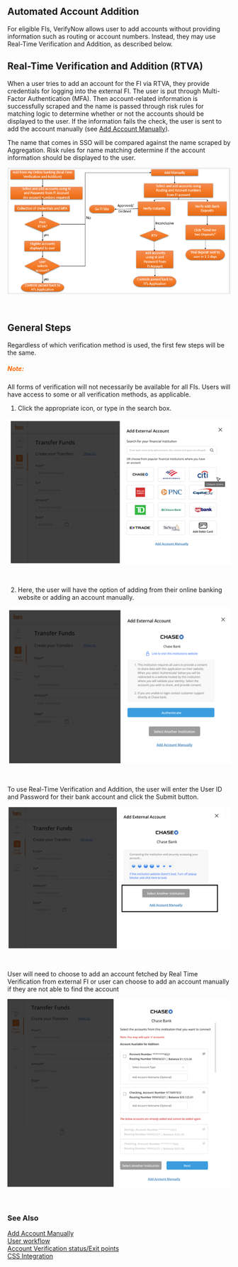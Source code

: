 ## Automated Account Addition

For eligible FIs, VerifyNow allows user to add accounts without providing information such as routing or account numbers. Instead, they may use Real-Time Verification and Addition, as described below.

## Real-Time Verification and Addition (RTVA)

When a user tries to add an account for the FI via RTVA, they provide credentials for logging into the external FI. The user is put through Multi-Factor Authentication (MFA). Then account-related information is successfully scraped and the name is passed through risk rules for matching logic to determine whether or not the accounts should be displayed to the user. If the information fails the check, the user is sent to add the account manually (see [Add Account Manually](?path=docs/add-account-manually.md)).

The name that comes in SSO will be compared against the name scraped by Aggregation. Risk rules for name matching determine if the account information should be displayed to the user.

<center>

![image](../assets/images/automated_account_addition.png)

&nbsp;

</center>

## General Steps

Regardless of which verification method is used, the first few steps will be the same.

<h5 style="color:#ff6600">Note:</h5>

All forms of verification will not necessarily be available for all FIs. Users will have access to some or all verification methods, as applicable.

1.	Click the appropriate icon, or type in the search box.

<center>

![image](../assets/images/search-box.png)

&nbsp;

</center>

2.	Here, the user will have the option of adding from their online banking website or adding an account manually.

<center>

![image](../assets/images/add-account-manually1.png)

&nbsp;

</center>

To use Real-Time Verification and Addition, the user will enter the User ID and Password for their bank account and click the Submit button.

<center>

![image](../assets/images/user-login-page.png)

&nbsp;

</center>

User will need to choose to add an account fetched by Real Time Verification from external FI or user can choose to add an account manually if they are not able to find the account

<center>

![image](../assets/images/adding-external-account.png)

&nbsp;

</center>

### See Also

[Add Account Manually](?path=docs/add-account-manually.md)</br>
[User workflow](?path=docs/user-workflow.md)</br>
[Account Verification status/Exit points](?path=docs/account-verification-status.md)</br>
[CSS Integration](?path=docs/css-integration.md)

<style>
    .card-body ul {
        list-style: none;
        padding-left: 20px;
    }
    .card-body ul li::before {
        content: "\2022";
        font-size: 1.1em;
        color: #f60;
        display: inline-block;
        width: 1em;
        margin-left: -1em;
    }
    .card-container {
            display: flex;
            justify-content: space-between;
        }
        .card {
            border: 1px solid black;
            border-radius: 8px;
            margin: 5px;
            display: flex;
            flex-direction: column;
        }
   .collapsible-container {
        width: 100%;
    }

    .collapsible-checkbox {
        display: none;
    }

    .label-expand {
        background-color: #777;
        color: white;
        cursor: pointer;
        padding: 18px;
        width: 100%;
        border: none;
        text-align: left;
        outline: none;
        font-size: 15px;
        display: block;
        position: relative;
    }
   .label-expand::after{
        content: '+';
        font-size: 22px;
        font-weight: bold;
        position: absolute;
        right: 12px;
        top: 8px;
    }
    input:checked + label::after {
        content: '-';
        font-size: 22px;
        right: 14px;
        top: 8px;
    }

    .collapsible-checkbox:checked+.label-expand {
        background-color: #555;
    }

    .content-expand {
        padding: 0 18px;
        display: none;
        overflow: hidden;
        background-color: #f1f1f1;
    }

    .collapsible-checkbox:checked+.label-expand+.content-expand {
        display: block;
    }


    .block-quote {
        padding: 1em;
        color: #6a737d;
        border-left: 0.375em solid #40a9ff;
        background: #e6f7ff;
        border-radius: 3px;
    }

    .content-left {
        width: 50%
    }

    .image-otp {
        width: 40%
    }

    .content-body {
        display: flex;
        align-items: center;
        justify-content: space-between;
        padding: 20px;
    }

    .image-center {
      display: block;
      margin-left: auto;
      margin-right: auto;
      width: 70%;
    }
    
    .card-body {
        margin: 20px;
    }
</style>